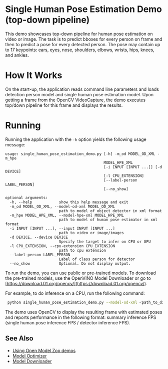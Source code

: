 # Single Human Pose Estimation Demo (top-down pipeline)

This demo showcases top-down pipeline for human pose estimation on video or image. The task is to predict bboxes for every person on frame and then to predict a pose for every detected person. The pose may contain up to 17 keypoints: ears, eyes, nose, shoulders, elbows, wrists, hips, knees, and ankles.

# How It Works

On the start-up, the application reads command line parameters and loads  detection person model and single human pose estimation model. Upon getting a frame from the OpenCV VideoCapture, the demo executes top/down pipeline for this frame and displays the results.

# Running

Running the application with the `-h` option yields the following usage message:
```
usage: single_human_pose_estimation_demo.py [-h] -m_od MODEL_OD_XML -m_hpe
                                            MODEL_HPE_XML
                                            [-i INPUT [INPUT ...]] [-d DEVICE]
                                            [-l CPU_EXTENSION]
                                            [--label-person LABEL_PERSON]
                                            [--no_show]

optional arguments:
  -h, --help            show this help message and exit
  -m_od MODEL_OD_XML, --model-od-xml MODEL_OD_XML
                        path to model of object detector in xml format
  -m_hpe MODEL_HPE_XML, --model-hpe-xml MODEL_HPE_XML
                        path to model of human pose estimator in xml format
  -i INPUT [INPUT ...], --input INPUT [INPUT ...]
                        path to video or image/images
  -d DEVICE, --device DEVICE
                        Specify the target to infer on CPU or GPU
  -l CPU_EXTENSION, --cpu-extension CPU_EXTENSION
                        path to cpu extension
  --label-person LABEL_PERSON
                        Label of class person for detector
  --no_show             Optional. Do not display output.
```
To run the demo, you can use public or pre-trained models. To download the pre-trained models, use the OpenVINO Model Downloader or go to [https://download.01.org/opencv/](https://download.01.org/opencv/).

For example, to do inference on a CPU, run the following command:

```sh
 python single_human_pose_estimation_demo.py --model-od-xml <path_to_dir__with_models>/mobilenet-ssd.xml --model-hpe-xml /home/inteladmin/single-human-pose-estimation-0001.xml --input <path_to_video>/back-passengers.avi --cpu_extension <path_to_lib>/libcpu_extension_avx2.so
```

The demo uses OpenCV to display the resulting frame with estimated poses and reports performance in the following format: summary inference FPS (single human pose inference FPS / detector inference FPS).

## See Also
* [Using Open Model Zoo demos](../../README.md)
* [Model Optimizer](https://docs.openvinotoolkit.org/latest/_docs_MO_DG_Deep_Learning_Model_Optimizer_DevGuide.html)
* [Model Downloader](../../../tools/downloader/README.md)
